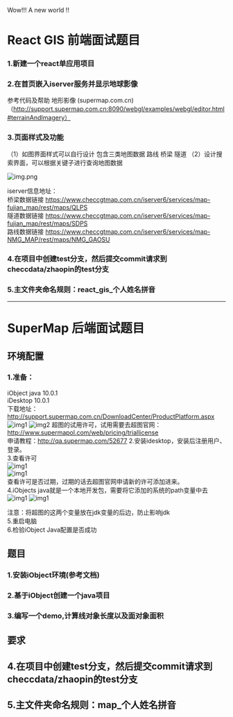 Wow!!!
A new world !!


# React GIS 前端面试题目


### 1.新建一个react单应用项目

### 2.在首页嵌入iserver服务并显示地球影像

参考代码及帮助 地形影像 (supermap.com.cn)
（http://support.supermap.com.cn:8090/webgl/examples/webgl/editor.html#terrainAndImagery）


### 3.页面样式及功能
（1）如图界面样式可以自行设计 包含三类地图数据 路线 桥梁 隧道
（2）设计搜索界面，可以根据关键子进行查询地图数据

![img.png](img/img.png)


iserver信息地址：  
桥梁数据链接
https://www.checcgtmap.com.cn/iserver6/services/map-fujian_map/rest/maps/QLPS  
隧道数据链接
https://www.checcgtmap.com.cn/iserver6/services/map-fujian_map/rest/maps/SDPS  
路线数据链接
https://www.checcgtmap.com.cn/iserver6/services/map-NMG_MAP/rest/maps/NMG_GAOSU  

### 4.在项目中创建test分支，然后提交commit请求到checcdata/zhaopin的test分支

### 5.主文件夹命名规则：react_gis_个人姓名拼音

------------

# SuperMap 后端面试题目

## 环境配置
### 1.准备：  
iObject java 10.0.1   
iDesktop 10.0.1  
下载地址：http://support.supermap.com.cn/DownloadCenter/ProductPlatform.aspx
![img1](img/img1.png)
![img2](img/img2.png)
超图的试用许可，试用需要去超图官网：  
http://www.supermapol.com/web/pricing/triallicense  
申请教程：http://qa.supermap.com/52677
2.安装idesktop，安装后注册用户、登录。  
3.查看许可  
![img1](img/img3.png)  
![img1](img/img4.png)  
查看许可是否过期，过期的话去超图官网申请新的许可添加进来。  
4.iObjects java就是一个本地开发包，需要将它添加的系统的path变量中去  
![img1](img/img5.png)
![img1](img/img6.png)

注意：将超图的这两个变量放在jdk变量的后边，防止影响jdk  
5.重启电脑  
6.检验iObject Java配置是否成功  

## 题目

### 1.安装iObject环境(参考文档)
### 2.基于iObject创建一个java项目
### 3.编写一个demo,计算线对象长度以及面对象面积

## 要求
## 4.在项目中创建test分支，然后提交commit请求到checcdata/zhaopin的test分支
## 5.主文件夹命名规则：map_个人姓名拼音
